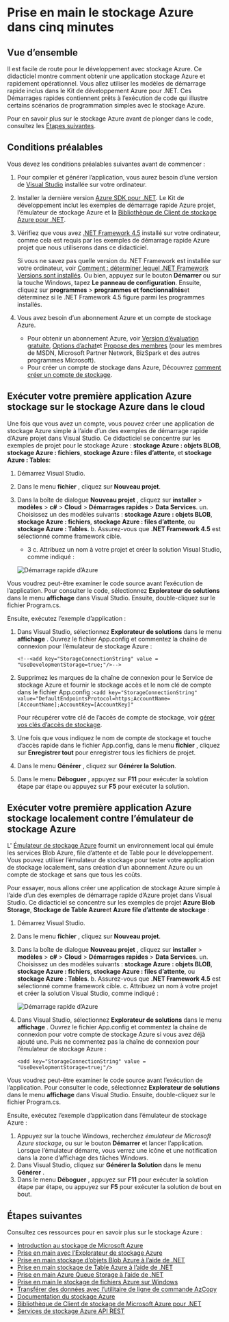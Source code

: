 <properties
    pageTitle="Prise en main le stockage Azure dans cinq minutes | Microsoft Azure"
    description="Progresser rapidement sur Microsoft Azure BLOB et Table des files d’attente à l’aide de démarrage rapide de stockage Azure, Visual Studio et l’émulateur de stockage Azure. Exécuter votre première application Azure stockage de cinq minutes."
    services="storage"
    documentationCenter=".net"
    authors="tamram"
    manager="carmonm"
    editor="tysonn"/>

<tags
    ms.service="storage"
    ms.workload="storage"
    ms.tgt_pltfrm="na"
    ms.devlang="dotnet"
    ms.topic="get-started-article"
    ms.date="10/18/2016"
    ms.author="tamram"/>

# <a name="get-started-with-azure-storage-in-five-minutes"></a>Prise en main le stockage Azure dans cinq minutes

## <a name="overview"></a>Vue d’ensemble

Il est facile de route pour le développement avec stockage Azure. Ce didacticiel montre comment obtenir une application stockage Azure et rapidement opérationnel. Vous allez utiliser les modèles de démarrage rapide inclus dans le Kit de développement Azure pour .NET. Ces Démarrages rapides contiennent prêts à l’exécution de code qui illustre certains scénarios de programmation simples avec le stockage Azure.

Pour en savoir plus sur le stockage Azure avant de plonger dans le code, consultez les [Étapes suivantes](#next-steps).

## <a name="prerequisites"></a>Conditions préalables

Vous devez les conditions préalables suivantes avant de commencer :

1. Pour compiler et générer l’application, vous aurez besoin d’une version de [Visual Studio](https://www.visualstudio.com/) installée sur votre ordinateur.

2. Installer la dernière version [Azure SDK pour .NET](https://azure.microsoft.com/downloads/). Le Kit de développement inclut les exemples de démarrage rapide Azure projet, l’émulateur de stockage Azure et la [Bibliothèque de Client de stockage Azure pour .NET](https://msdn.microsoft.com/library/azure/dn261237.aspx).

3. Vérifiez que vous avez [.NET Framework 4.5](http://www.microsoft.com/download/details.aspx?id=30653) installé sur votre ordinateur, comme cela est requis par les exemples de démarrage rapide Azure projet que nous utiliserons dans ce didacticiel.

    Si vous ne savez pas quelle version du .NET Framework est installée sur votre ordinateur, voir [Comment : déterminer lequel .NET Framework Versions sont installés](https://msdn.microsoft.com/vstudio/hh925568.aspx). Ou bien, appuyez sur le bouton **Démarrer** ou sur la touche Windows, tapez **Le panneau de configuration**. Ensuite, cliquez sur **programmes** > **programmes et fonctionnalités**et déterminez si le .NET Framework 4.5 figure parmi les programmes installés.

4. Vous avez besoin d’un abonnement Azure et un compte de stockage Azure.

    - Pour obtenir un abonnement Azure, voir [Version d’évaluation gratuite](https://azure.microsoft.com/pricing/free-trial/), [Options d’achat](https://azure.microsoft.com/pricing/purchase-options/)et [Propose des membres](https://azure.microsoft.com/pricing/member-offers/) (pour les membres de MSDN, Microsoft Partner Network, BizSpark et des autres programmes Microsoft).
    - Pour créer un compte de stockage dans Azure, Découvrez [comment créer un compte de stockage](storage-create-storage-account.md#create-a-storage-account).

## <a name="run-your-first-azure-storage-application-against-azure-storage-in-the-cloud"></a>Exécuter votre première application Azure stockage sur le stockage Azure dans le cloud

Une fois que vous avez un compte, vous pouvez créer une application de stockage Azure simple à l’aide d’un des exemples de démarrage rapide d’Azure projet dans Visual Studio. Ce didacticiel se concentre sur les exemples de projet pour le stockage Azure : **stockage Azure : objets BLOB**, **stockage Azure : fichiers**, **stockage Azure : files d’attente**, et **stockage Azure : Tables**:

1. Démarrez Visual Studio.
2. Dans le menu **fichier** , cliquez sur **Nouveau projet**.
3. Dans la boîte de dialogue **Nouveau projet** , cliquez sur **installer** > **modèles** > **c#** > **Cloud** > **Démarrages rapides** > **Data Services**.
    un. Choisissez un des modèles suivants : **stockage Azure : objets BLOB**, **stockage Azure : fichiers**, **stockage Azure : files d’attente**, ou **stockage Azure : Tables**.
    b. Assurez-vous que **.NET Framework 4.5** est sélectionné comme framework cible.
    - 3 c. Attribuez un nom à votre projet et créer la solution Visual Studio, comme indiqué :

    ![Démarrage rapide d’Azure][Image1]

Vous voudrez peut-être examiner le code source avant l’exécution de l’application. Pour consulter le code, sélectionnez **Explorateur de solutions** dans le menu **affichage** dans Visual Studio. Ensuite, double-cliquez sur le fichier Program.cs.

Ensuite, exécutez l’exemple d’application :

1.  Dans Visual Studio, sélectionnez **Explorateur de solutions** dans le menu **affichage** . Ouvrez le fichier App.config et commentez la chaîne de connexion pour l’émulateur de stockage Azure :

    `<!--<add key="StorageConnectionString" value = "UseDevelopmentStorage=true;"/>-->`

2.  Supprimez les marques de la chaîne de connexion pour le Service de stockage Azure et fournir le stockage accès et le nom clé de compte dans le fichier App.config :`<add key="StorageConnectionString" value="DefaultEndpointsProtocol=https;AccountName=[AccountName];AccountKey=[AccountKey]"`

    Pour récupérer votre clé de l’accès de compte de stockage, voir [gérer vos clés d’accès de stockage](storage-create-storage-account.md#manage-your-storage-access-keys).

3.  Une fois que vous indiquez le nom de compte de stockage et touche d’accès rapide dans le fichier App.config, dans le menu **fichier** , cliquez sur **Enregistrer tout** pour enregistrer tous les fichiers de projet.
4.  Dans le menu **Générer** , cliquez sur **Générer la Solution**.
5.  Dans le menu **Déboguer** , appuyez sur **F11** pour exécuter la solution étape par étape ou appuyez sur **F5** pour exécuter la solution.


## <a name="run-your-first-azure-storage-application-locally-against-the-azure-storage-emulator"></a>Exécuter votre première application Azure stockage localement contre l’émulateur de stockage Azure

L' [Émulateur de stockage Azure](storage-use-emulator.md) fournit un environnement local qui émule les services Blob Azure, file d’attente et de Table pour le développement. Vous pouvez utiliser l’émulateur de stockage pour tester votre application de stockage localement, sans création d’un abonnement Azure ou un compte de stockage et sans que tous les coûts.

Pour essayer, nous allons créer une application de stockage Azure simple à l’aide d’un des exemples de démarrage rapide d’Azure projet dans Visual Studio. Ce didacticiel se concentre sur les exemples de projet **Azure Blob Storage**, **Stockage de Table Azure**et **Azure file d’attente de stockage** :

1. Démarrez Visual Studio.
2. Dans le menu **fichier** , cliquez sur **Nouveau projet**.
3. Dans la boîte de dialogue **Nouveau projet** , cliquez sur **installer** > **modèles** > **c#** > **Cloud** > **Démarrages rapides** > **Data Services**.
    un. Choisissez un des modèles suivants : **stockage Azure : objets BLOB**, **stockage Azure : fichiers**, **stockage Azure : files d’attente**, ou **stockage Azure : Tables**.
    b. Assurez-vous que **.NET Framework 4.5** est sélectionné comme framework cible.
    c. Attribuez un nom à votre projet et créer la solution Visual Studio, comme indiqué :

    ![Démarrage rapide d’Azure][Image1]

4.  Dans Visual Studio, sélectionnez **Explorateur de solutions** dans le menu **affichage** . Ouvrez le fichier App.config et commentez la chaîne de connexion pour votre compte de stockage Azure si vous avez déjà ajouté une. Puis ne commentez pas la chaîne de connexion pour l’émulateur de stockage Azure :

    `<add key="StorageConnectionString" value = "UseDevelopmentStorage=true;"/>`

Vous voudrez peut-être examiner le code source avant l’exécution de l’application. Pour consulter le code, sélectionnez **Explorateur de solutions** dans le menu **affichage** dans Visual Studio. Ensuite, double-cliquez sur le fichier Program.cs.

Ensuite, exécutez l’exemple d’application dans l’émulateur de stockage Azure :

1.  Appuyez sur la touche Windows, recherchez *émulateur de Microsoft Azure stockage*, ou sur le bouton **Démarrer** et lancer l’application. Lorsque l’émulateur démarre, vous verrez une icône et une notification dans la zone d’affichage des tâches Windows.
2.  Dans Visual Studio, cliquez sur **Générer la Solution** dans le menu **Générer** .
3.  Dans le menu **Déboguer** , appuyez sur **F11** pour exécuter la solution étape par étape, ou appuyez sur **F5** pour exécuter la solution de bout en bout.

## <a name="next-steps"></a>Étapes suivantes

Consultez ces ressources pour en savoir plus sur le stockage Azure :

* [Introduction au stockage de Microsoft Azure](storage-introduction.md)
* [Prise en main avec l’Explorateur de stockage Azure](../vs-azure-tools-storage-manage-with-storage-explorer.md)
* [Prise en main stockage d’objets Blob Azure à l’aide de .NET](storage-dotnet-how-to-use-blobs.md)
* [Prise en main stockage de Table Azure à l’aide de .NET](storage-dotnet-how-to-use-tables.md)
* [Prise en main Azure Queue Storage à l’aide de .NET](storage-dotnet-how-to-use-queues.md)
* [Prise en main le stockage de fichiers Azure sur Windows](storage-dotnet-how-to-use-files.md)
* [Transférer des données avec l’utilitaire de ligne de commande AzCopy](storage-use-azcopy.md)
* [Documentation du stockage Azure](https://azure.microsoft.com/documentation/services/storage/)
* [Bibliothèque de Client de stockage de Microsoft Azure pour .NET](https://msdn.microsoft.com/library/azure/dn261237.aspx)
* [Services de stockage Azure API REST](https://msdn.microsoft.com/library/azure/dd179355.aspx)

[Image1]: ./media/storage-getting-started-guide/QuickStart.png
